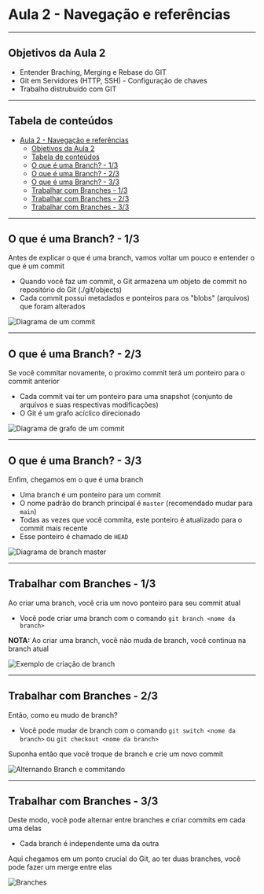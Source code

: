 # Aula 2 - Navegação e referências

---

## Objetivos da Aula 2

- Entender Braching, Merging e Rebase do GIT
- Git em Servidores (HTTP, SSH) - Configuração de chaves
- Trabalho distrubuído com GIT

---

## Tabela de conteúdos

- [Aula 2 - Navegação e referências](#aula-2---navegação-e-referências)
  - [Objetivos da Aula 2](#objetivos-da-aula-2)
  - [Tabela de conteúdos](#tabela-de-conteúdos)
  - [O que é uma Branch? - 1/3](#o-que-é-uma-branch---13)
  - [O que é uma Branch? - 2/3](#o-que-é-uma-branch---23)
  - [O que é uma Branch? - 3/3](#o-que-é-uma-branch---33)
  - [Trabalhar com Branches - 1/3](#trabalhar-com-branches---13)
  - [Trabalhar com Branches - 2/3](#trabalhar-com-branches---23)
  - [Trabalhar com Branches - 3/3](#trabalhar-com-branches---33)

---

<!-- TODO: Adicionar revisão de comandos e teoria da ultima aula -->

## O que é uma Branch? - 1/3

Antes de explicar o que é uma branch, vamos voltar um pouco e entender o que é um commit

<!-- Quando você faz um commit executando git commit, o Git verifica cada subdiretório (neste caso,
apenas o diretório raiz do projeto) e armazena esses objetos no repositório do Git. O Git então cria
um objeto de commit que possui os metadados e um ponteiro para a raiz do projeto para que ele
possa recriar aquele snapshots quando necessário.
Resumir isso
 -->

- Quando você faz um commit, o Git armazena um objeto de commit no repositório do Git (./git/objects)
- Cada commit possui metadados e ponteiros para os "blobs" (arquivos) que foram alterados

![Diagrama de um commit](/aula2/commit.png)

---

## O que é uma Branch? - 2/3

Se você commitar novamente, o proximo commit terá um ponteiro para o commit anterior

<!-- REVIEW: A definição de snapshot esta certa? -->
- Cada commit vai ter um ponteiro para uma snapshot (conjunto de arquivos e suas respectivas modificações)
- O Git é um grafo acíclico direcionado

![Diagrama de grafo de um commit](/aula2/commitGraph.png)

---

## O que é uma Branch? - 3/3

Enfim, chegamos em o que é uma branch

- Uma branch é um ponteiro para um commit
- O nome padrão do branch principal é `master` (recomendado mudar para `main`)
- Todas as vezes que você commita, este ponteiro é atualizado para o commit mais recente
- Esse ponteiro é chamado de `HEAD`

![Diagrama de branch master](/aula2/headBranchExample.png)

---

## Trabalhar com Branches - 1/3

Ao criar uma branch, você cria um novo ponteiro para seu commit atual

- Você pode criar uma branch com o comando `git branch <nome da branch>`

**NOTA:** Ao criar uma branch, você não muda de branch, você continua na branch atual

![Exemplo de criação de branch](/aula2/createBranch.png)

---

## Trabalhar com Branches - 2/3

Então, como eu mudo de branch?

- Você pode mudar de branch com o comando `git switch <nome da branch>` ou `git checkout <nome da branch>`

Suponha então que você troque de branch e crie um novo commit

![Alternando Branch e commitando](/aula2/switchBranch.png)

---

## Trabalhar com Branches - 3/3

Deste modo, você pode alternar entre branches e criar commits em cada uma delas

- Cada branch é independente uma da outra

Aqui chegamos em um ponto crucial do Git, ao ter duas branches, você pode fazer um merge entre elas

![Branches](/aula2/branches.png)
